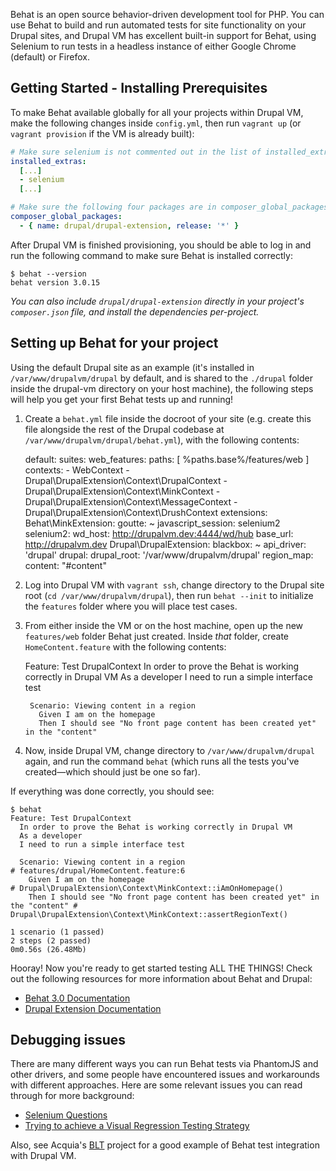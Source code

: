 Behat is an open source behavior-driven development tool for PHP. You can use Behat to build and run automated tests for site functionality on your Drupal sites, and Drupal VM has excellent built-in support for Behat, using Selenium to run tests in a headless instance of either Google Chrome (default) or Firefox.

## Getting Started - Installing Prerequisites

To make Behat available globally for all your projects within Drupal VM, make the following changes inside `config.yml`, then run `vagrant up` (or `vagrant provision` if the VM is already built):

```yaml
# Make sure selenium is not commented out in the list of installed_extras:
installed_extras:
  [...]
  - selenium
  [...]

# Make sure the following four packages are in composer_global_packages:
composer_global_packages:
  - { name: drupal/drupal-extension, release: '*' }
```

After Drupal VM is finished provisioning, you should be able to log in and run the following command to make sure Behat is installed correctly:

```
$ behat --version
behat version 3.0.15
```

_You can also include `drupal/drupal-extension` directly in your project's `composer.json` file, and install the dependencies per-project._

## Setting up Behat for your project

Using the default Drupal site as an example (it's installed in `/var/www/drupalvm/drupal` by default, and is shared to the `./drupal` folder inside the drupal-vm directory on your host machine), the following steps will help you get your first Behat tests up and running!

  1. Create a `behat.yml` file inside the docroot of your site (e.g. create this file alongside the rest of the Drupal codebase at `/var/www/drupalvm/drupal/behat.yml`), with the following contents:

        default:
          suites:
            web_features:
              paths: [ %paths.base%/features/web ]
              contexts:
                - WebContext
                - Drupal\DrupalExtension\Context\DrupalContext
                - Drupal\DrupalExtension\Context\MinkContext
                - Drupal\DrupalExtension\Context\MessageContext
                - Drupal\DrupalExtension\Context\DrushContext
          extensions:
            Behat\MinkExtension:
              goutte: ~
              javascript_session: selenium2
              selenium2:
                wd_host: http://drupalvm.dev:4444/wd/hub
              base_url: http://drupalvm.dev
            Drupal\DrupalExtension:
              blackbox: ~
              api_driver: 'drupal'
              drupal:
                drupal_root: '/var/www/drupalvm/drupal'
              region_map:
                content: "#content"

  2. Log into Drupal VM with `vagrant ssh`, change directory to the Drupal site root (`cd /var/www/drupalvm/drupal`), then run `behat --init` to initialize the `features` folder where you will place test cases.
  3. From either inside the VM or on the host machine, open up the new `features/web` folder Behat just created. Inside _that_ folder, create `HomeContent.feature` with the following contents:

        Feature: Test DrupalContext
          In order to prove the Behat is working correctly in Drupal VM
          As a developer
          I need to run a simple interface test

          Scenario: Viewing content in a region
            Given I am on the homepage
            Then I should see "No front page content has been created yet" in the "content"

  4. Now, inside Drupal VM, change directory to `/var/www/drupalvm/drupal` again, and run the command `behat` (which runs all the tests you've created—which should just be one so far).

If everything was done correctly, you should see:

```console
$ behat
Feature: Test DrupalContext
  In order to prove the Behat is working correctly in Drupal VM
  As a developer
  I need to run a simple interface test

  Scenario: Viewing content in a region                                             # features/drupal/HomeContent.feature:6
    Given I am on the homepage                                                      # Drupal\DrupalExtension\Context\MinkContext::iAmOnHomepage()
    Then I should see "No front page content has been created yet" in the "content" # Drupal\DrupalExtension\Context\MinkContext::assertRegionText()

1 scenario (1 passed)
2 steps (2 passed)
0m0.56s (26.48Mb)
```

Hooray! Now you're ready to get started testing ALL THE THINGS! Check out the following resources for more information about Behat and Drupal:

  - [Behat 3.0 Documentation](http://behat.readthedocs.org/en/v3.0/)
  - [Drupal Extension Documentation](https://behat-drupal-extension.readthedocs.org/en/3.0/)

## Debugging issues

There are many different ways you can run Behat tests via PhantomJS and other drivers, and some people have encountered issues and workarounds with different approaches. Here are some relevant issues you can read through for more background:

  - [Selenium Questions](https://github.com/geerlingguy/drupal-vm/issues/367)
  - [Trying to achieve a Visual Regression Testing Strategy](https://github.com/geerlingguy/drupal-vm/issues/421)

Also, see Acquia's [BLT](https://github.com/acquia/blt) project for a good example of Behat test integration with Drupal VM.
